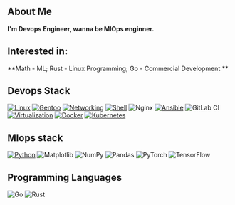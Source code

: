 ## About Me
**I'm Devops Engineer, wanna be MlOps enginner.** 

## Interested in:
**Math - ML; Rust - Linux Programming; Go - Commercial Development **

## Devops Stack
[![Linux](https://img.shields.io/badge/Linux-003366?style=for-the-badge&logo=linux&logoColor=white)](https://www.linux.org/)
[![Gentoo](https://img.shields.io/badge/Gentoo-4B7455?style=for-the-badge&logo=gentoo&logoColor=white)](https://www.gentoo.org/)
[![Networking](https://img.shields.io/badge/Networking-2C88DF?style=for-the-badge&logo=gns3&logoColor=white)](https://www.gns3.com/)
[![Shell](https://img.shields.io/badge/Shell-434343?style=for-the-badge&logo=gnu-bash&logoColor=white)](https://www.gnu.org/software/bash/)
![Nginx](https://img.shields.io/badge/nginx-%23009639.svg?style=for-the-badge&logo=nginx&logoColor=white)
[![Ansible](https://img.shields.io/badge/Ansible-B52E31?style=for-the-badge&logo=ansible&logoColor=white)](https://www.ansible.com/)
![GitLab CI](https://img.shields.io/badge/gitlab%20CI-%23181717.svg?style=for-the-badge&logo=gitlab&logoColor=white)
[![Virtualization](https://img.shields.io/badge/Virtualization-2188FF?style=for-the-badge&logo=virtualbox&logoColor=white)](https://www.virtualbox.org/)
[![Docker](https://img.shields.io/badge/Docker-1A73E8?style=for-the-badge&logo=docker&logoColor=white)](https://www.docker.com/)
[![Kubernetes](https://img.shields.io/badge/Kubernetes-00558C?style=for-the-badge&logo=kubernetes&logoColor=white)](https://kubernetes.io/)

## Mlops stack
[![Python](https://img.shields.io/badge/Python-4B8BBE?style=for-the-badge&logo=python&logoColor=white)](https://www.python.org/)
![Matplotlib](https://img.shields.io/badge/Matplotlib-%23ffffff.svg?style=for-the-badge&logo=Matplotlib&logoColor=black) 
![NumPy](https://img.shields.io/badge/numpy-%23013243.svg?style=for-the-badge&logo=numpy&logoColor=white) 
![Pandas](https://img.shields.io/badge/pandas-%23150458.svg?style=for-the-badge&logo=pandas&logoColor=white) 
![PyTorch](https://img.shields.io/badge/PyTorch-%23EE4C2C.svg?style=for-the-badge&logo=PyTorch&logoColor=white) 
![TensorFlow](https://img.shields.io/badge/TensorFlow-%23FF6F00.svg?style=for-the-badge&logo=TensorFlow&logoColor=white)

## Programming Languages
![Go](https://img.shields.io/badge/go-%2300ADD8.svg?style=for-the-badge&logo=go&logoColor=white)
![Rust](https://img.shields.io/badge/rust-%23000000.svg?style=for-the-badge&logo=rust&logoColor=white)
